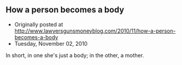 ## How a person becomes a body

 * Originally posted at http://www.lawyersgunsmoneyblog.com/2010/11/how-a-person-becomes-a-body
 * Tuesday, November 02, 2010

In short, in one she's just a body; in the other, a mother.